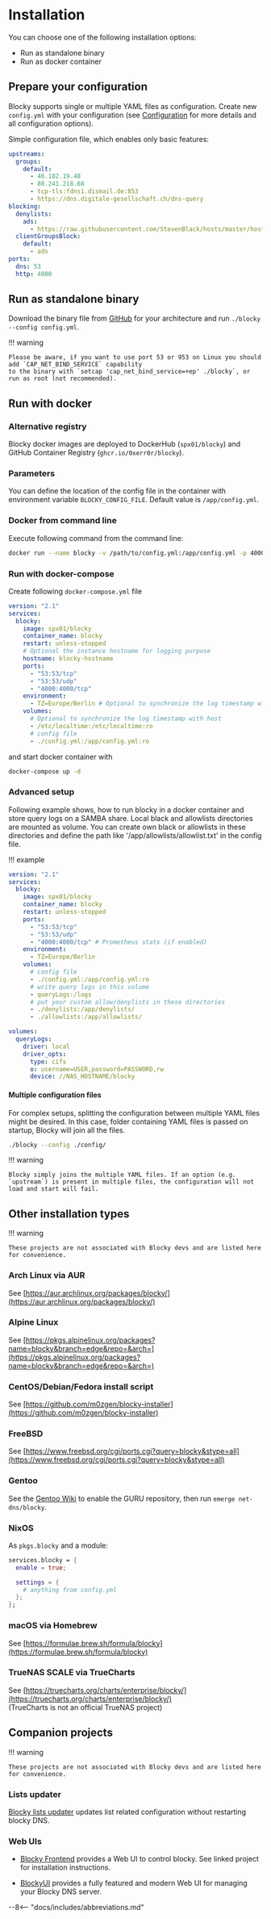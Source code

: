 # Installation

You can choose one of the following installation options:

* Run as standalone binary
* Run as docker container

## Prepare your configuration

Blocky supports single or multiple YAML files as configuration. Create new `config.yml` with your configuration
(see [Configuration](configuration.md) for more details and all configuration options).

Simple configuration file, which enables only basic features:

```yaml
upstreams:
  groups:
    default:
      - 46.182.19.48
      - 80.241.218.68
      - tcp-tls:fdns1.dismail.de:853
      - https://dns.digitale-gesellschaft.ch/dns-query
blocking:
  denylists:
    ads:
      - https://raw.githubusercontent.com/StevenBlack/hosts/master/hosts
  clientGroupsBlock:
    default:
      - ads
ports:
  dns: 53
  http: 4000
```

## Run as standalone binary

Download the binary file from [GitHub](https://github.com/0xERR0R/blocky/releases) for your architecture and
run `./blocky --config config.yml`.

!!! warning

    Please be aware, if you want to use port 53 or 953 on Linux you should add `CAP_NET_BIND_SERVICE` capability
    to the binary with `setcap 'cap_net_bind_service=+ep' ./blocky`, or run as root (not recommended).

## Run with docker

### Alternative registry

Blocky docker images are deployed to DockerHub (`spx01/blocky`) and GitHub Container Registry (`ghcr.io/0xerr0r/blocky`).

### Parameters

You can define the location of the config file in the container with environment variable `BLOCKY_CONFIG_FILE`.
Default value is `/app/config.yml`.

### Docker from command line

Execute following command from the command line:

```sh
docker run --name blocky -v /path/to/config.yml:/app/config.yml -p 4000:4000 -p 53:53/udp spx01/blocky
```

### Run with docker-compose

Create following `docker-compose.yml` file

```yaml
version: "2.1"
services:
  blocky:
    image: spx01/blocky
    container_name: blocky
    restart: unless-stopped
    # Optional the instance hostname for logging purpose
    hostname: blocky-hostname
    ports:
      - "53:53/tcp"
      - "53:53/udp"
      - "4000:4000/tcp"
    environment:
      - TZ=Europe/Berlin # Optional to synchronize the log timestamp with host
    volumes:
      # Optional to synchronize the log timestamp with host
      - /etc/localtime:/etc/localtime:ro
      # config file
      - ./config.yml:/app/config.yml:ro
```

and start docker container with

```sh
docker-compose up -d
```

### Advanced setup

Following example shows, how to run blocky in a docker container and store query logs on a SAMBA share. Local black and
allowlists directories are mounted as volume. You can create own black or allowlists in these directories and define the
path like '/app/allowlists/allowlist.txt' in the config file.

!!! example

```yaml
version: "2.1"
services:
  blocky:
    image: spx01/blocky
    container_name: blocky
    restart: unless-stopped
    ports:
      - "53:53/tcp"
      - "53:53/udp"
      - "4000:4000/tcp" # Prometheus stats (if enabled)
    environment:
      - TZ=Europe/Berlin
    volumes:
      # config file
      - ./config.yml:/app/config.yml:ro
      # write query logs in this volume
      - queryLogs:/logs
      # put your custom allow/denylists in these directories
      - ./denylists:/app/denylists/
      - ./allowlists:/app/allowlists/

volumes:
  queryLogs:
    driver: local
    driver_opts:
      type: cifs
      o: username=USER,password=PASSWORD,rw
      device: //NAS_HOSTNAME/blocky  
```

#### Multiple configuration files

For complex setups, splitting the configuration between multiple YAML files might be desired. In this case, folder containing YAML files is passed on startup, Blocky will join all the files.

```sh
./blocky --config ./config/
```

!!! warning

    Blocky simply joins the multiple YAML files. If an option (e.g. `upstream`) is present in multiple files, the configuration will not load and start will fail.

## Other installation types

!!! warning

    These projects are not associated with Blocky devs and are listed here for convenience.

### Arch Linux via AUR

See [https://aur.archlinux.org/packages/blocky/](https://aur.archlinux.org/packages/blocky/)

### Alpine Linux

See [https://pkgs.alpinelinux.org/packages?name=blocky&branch=edge&repo=&arch=](https://pkgs.alpinelinux.org/packages?name=blocky&branch=edge&repo=&arch=)

### CentOS/Debian/Fedora install script

See [https://github.com/m0zgen/blocky-installer](https://github.com/m0zgen/blocky-installer)

### FreeBSD

See [https://www.freebsd.org/cgi/ports.cgi?query=blocky&stype=all](https://www.freebsd.org/cgi/ports.cgi?query=blocky&stype=all)

### Gentoo

See the [Gentoo Wiki](https://wiki.gentoo.org/wiki/Project:GURU/Information_for_End_Users) to enable the GURU repository, then run `emerge net-dns/blocky`.

### NixOS

As `pkgs.blocky` and a module:

```nix
services.blocky = {
  enable = true;

  settings = {
    # anything from config.yml
  };
};
```

### macOS via Homebrew

See [https://formulae.brew.sh/formula/blocky](https://formulae.brew.sh/formula/blocky)

### TrueNAS SCALE via TrueCharts

See [https://truecharts.org/charts/enterprise/blocky/](https://truecharts.org/charts/enterprise/blocky/)  
(TrueCharts is not an official TrueNAS project)

## Companion projects

!!! warning

    These projects are not associated with Blocky devs and are listed here for convenience.

### Lists updater

[Blocky lists updater](https://github.com/shizunge/blocky-lists-updater) updates list related configuration without restarting blocky DNS.

### Web UIs

- [Blocky Frontend](https://github.com/Mozart409/blocky-frontend) provides a Web UI to control blocky.
See linked project for installation instructions.

- [BlockyUI](https://github.com/GabeDuarteM/blocky-ui) provides a fully featured and modern Web UI for managing your Blocky DNS server.

--8<-- "docs/includes/abbreviations.md"
